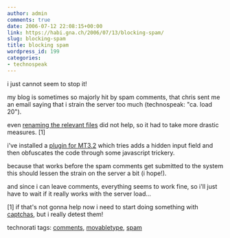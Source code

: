 ```yaml
---
author: admin
comments: true
date: 2006-07-12 22:08:15+00:00
link: https://habi.gna.ch/2006/07/13/blocking-spam/
slug: blocking-spam
title: blocking spam
wordpress_id: 199
categories:
- technospeak
---
```



i just cannot seem to stop it!
  
my blog is sometimes so majorly hit by spam comments, that chris sent me an email saying that i strain the server too much (technospeak: "ca. load 20").
  
even [renaming the relevant files](https://habi.gna.ch/blog/archives/000761.html) did not help, so it had to take more drastic measures. [1]



i've installed a [plugin for MT3.2](http://alogblog.com/movabletype/plugins/ccode_and_tcode_for_blocking_commenttrackback_spam_for_mt_32/) which tries adds a hidden input field and then obfuscates the code through some javascript trickery.
  
because that works before the spam comments get submitted to the system this should lessen the strain on the server a bit (i hope!).



and since i can leave comments, everything seems to work fine, so i'll just have to wait if it really works with the server load...



[1] if that's not gonna help now i need to start doing something with [captchas](https://en.wikipedia.org/wiki/Captcha), but i really detest them!





technorati tags: [comments](http://www.technorati.com/tag/comments), [movabletype](http://www.technorati.com/tag/movabletype), [spam](http://www.technorati.com/tag/spam)
